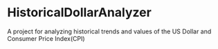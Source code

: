 # HistoricalDollarAnalyzer
A project for analyzing historical trends and values of the US Dollar and Consumer Price Index(CPI)
